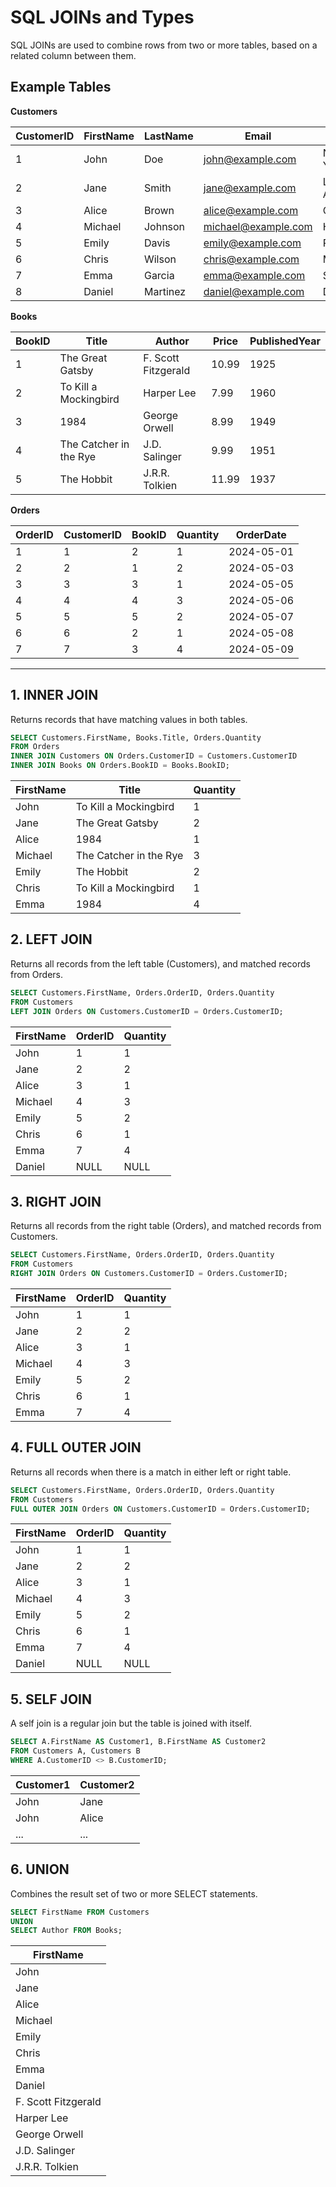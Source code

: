 # SQL JOINs and Types

SQL JOINs are used to combine rows from two or more tables, based on a related column between them.

## Example Tables

**Customers**

| CustomerID | FirstName | LastName | Email               | City        |
| ---------- | --------- | -------- | ------------------- | ----------- |
| 1          | John      | Doe      | john@example.com    | New York    |
| 2          | Jane      | Smith    | jane@example.com    | Los Angeles |
| 3          | Alice     | Brown    | alice@example.com   | Chicago     |
| 4          | Michael   | Johnson  | michael@example.com | Houston     |
| 5          | Emily     | Davis    | emily@example.com   | Phoenix     |
| 6          | Chris     | Wilson   | chris@example.com   | Miami       |
| 7          | Emma      | Garcia   | emma@example.com    | Seattle     |
| 8          | Daniel    | Martinez | daniel@example.com  | Denver      |

**Books**

| BookID | Title                  | Author              | Price | PublishedYear |
| ------ | ---------------------- | ------------------- | ----- | ------------- |
| 1      | The Great Gatsby       | F. Scott Fitzgerald | 10.99 | 1925          |
| 2      | To Kill a Mockingbird  | Harper Lee          | 7.99  | 1960          |
| 3      | 1984                   | George Orwell       | 8.99  | 1949          |
| 4      | The Catcher in the Rye | J.D. Salinger       | 9.99  | 1951          |
| 5      | The Hobbit             | J.R.R. Tolkien      | 11.99 | 1937          |

**Orders**

| OrderID | CustomerID | BookID | Quantity | OrderDate  |
| ------- | ---------- | ------ | -------- | ---------- |
| 1       | 1          | 2      | 1        | 2024-05-01 |
| 2       | 2          | 1      | 2        | 2024-05-03 |
| 3       | 3          | 3      | 1        | 2024-05-05 |
| 4       | 4          | 4      | 3        | 2024-05-06 |
| 5       | 5          | 5      | 2        | 2024-05-07 |
| 6       | 6          | 2      | 1        | 2024-05-08 |
| 7       | 7          | 3      | 4        | 2024-05-09 |

---

## 1. INNER JOIN

Returns records that have matching values in both tables.

```SQL
SELECT Customers.FirstName, Books.Title, Orders.Quantity
FROM Orders
INNER JOIN Customers ON Orders.CustomerID = Customers.CustomerID
INNER JOIN Books ON Orders.BookID = Books.BookID;
```
| FirstName | Title                 | Quantity |
| --------- | --------------------- | -------- |
| John      | To Kill a Mockingbird | 1        |
| Jane      | The Great Gatsby      | 2        |
| Alice     | 1984                  | 1        |
| Michael   | The Catcher in the Rye| 3        |
| Emily     | The Hobbit            | 2        |
| Chris     | To Kill a Mockingbird | 1        |
| Emma      | 1984                  | 4        |


## 2. LEFT JOIN

Returns all records from the left table (Customers), and matched records from Orders.

```SQL
SELECT Customers.FirstName, Orders.OrderID, Orders.Quantity
FROM Customers
LEFT JOIN Orders ON Customers.CustomerID = Orders.CustomerID;
```
| FirstName | OrderID | Quantity |
| --------- | ------- | -------- |
| John      | 1       | 1        |
| Jane      | 2       | 2        |
| Alice     | 3       | 1        |
| Michael   | 4       | 3        |
| Emily     | 5       | 2        |
| Chris     | 6       | 1        |
| Emma      | 7       | 4        |
| Daniel    | NULL    | NULL     |


## 3. RIGHT JOIN

Returns all records from the right table (Orders), and matched records from Customers.

```SQL
SELECT Customers.FirstName, Orders.OrderID, Orders.Quantity
FROM Customers
RIGHT JOIN Orders ON Customers.CustomerID = Orders.CustomerID;
```
| FirstName | OrderID | Quantity |
| --------- | ------- | -------- |
| John      | 1       | 1        |
| Jane      | 2       | 2        |
| Alice     | 3       | 1        |
| Michael   | 4       | 3        |
| Emily     | 5       | 2        |
| Chris     | 6       | 1        |
| Emma      | 7       | 4        |


## 4. FULL OUTER JOIN

Returns all records when there is a match in either left or right table.

```SQL
SELECT Customers.FirstName, Orders.OrderID, Orders.Quantity
FROM Customers
FULL OUTER JOIN Orders ON Customers.CustomerID = Orders.CustomerID;
```
| FirstName | OrderID | Quantity |
| --------- | ------- | -------- |
| John      | 1       | 1        |
| Jane      | 2       | 2        |
| Alice     | 3       | 1        |
| Michael   | 4       | 3        |
| Emily     | 5       | 2        |
| Chris     | 6       | 1        |
| Emma      | 7       | 4        |
| Daniel    | NULL    | NULL     |

## 5. SELF JOIN

A self join is a regular join but the table is joined with itself.

```SQL
SELECT A.FirstName AS Customer1, B.FirstName AS Customer2
FROM Customers A, Customers B
WHERE A.CustomerID <> B.CustomerID;
```
| Customer1 | Customer2 |
| --------- | --------- |
| John      | Jane      |
| John      | Alice     |
| ...       | ...       |


## 6. UNION

Combines the result set of two or more SELECT statements.

```SQL
SELECT FirstName FROM Customers
UNION
SELECT Author FROM Books;
```
| FirstName           |
| ------------------- |
| John                |
| Jane                |
| Alice               |
| Michael             |
| Emily               |
| Chris               |
| Emma                |
| Daniel              |
| F. Scott Fitzgerald |
| Harper Lee          |
| George Orwell       |
| J.D. Salinger       |
| J.R.R. Tolkien      |
